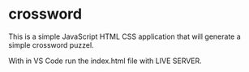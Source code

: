 # crossword
This is a simple JavaScript HTML CSS application that will generate a simple crossword puzzel.

With in VS Code run the index.html file with LIVE SERVER.

